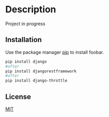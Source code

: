 # Description

Project in progress

## Installation

Use the package manager [pip](https://pip.pypa.io/en/stable/) to install foobar.

```bash
pip install django
#after
pip install djangorestframework
#after
pip install django-throttle
```

## License
[MIT](https://choosealicense.com/licenses/mit/)

